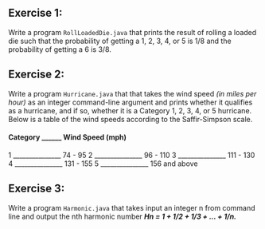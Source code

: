 ## Exercise 1:
Write a program `RollLoadedDie.java` that prints the result of rolling a loaded die such that the probability of getting a 1, 2, 3, 4, or 5 is 1/8 and the probability of getting a 6 is 3/8.

## Exercise 2:
Write a program `Hurricane.java` that that takes the wind speed _(in miles per hour)_ as an integer command-line argument and prints whether it qualifies as a hurricane, and if so, whether it is a Category 1, 2, 3, 4, or 5 hurricane. Below is a table of the wind speeds according to the Saffir-Simpson scale.

#### Category ______ Wind Speed (mph)
1	     _______________   74 - 95
2      _______________	 96 - 110
3      _______________ 	 111 - 130
4	     _______________   131 - 155
5	     _______________   156 and above

## Exercise 3:
Write a program `Harmonic.java` that takes input an integer n from command line and output the nth harmonic number _**Hn = 1 + 1/2 + 1/3 + ... + 1/n.**_
